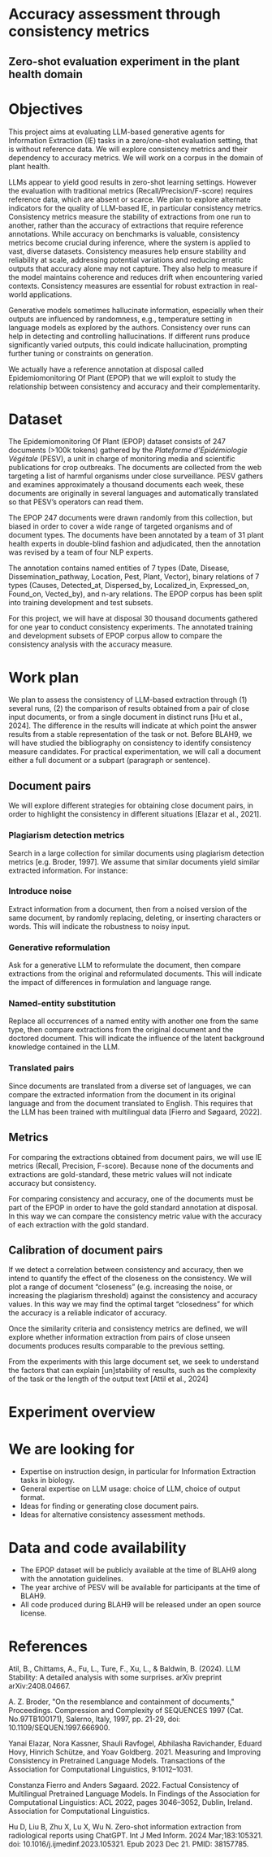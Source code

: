 # Accuracy assessment through consistency metrics

## Zero-shot evaluation experiment in the plant health domain

# Objectives

This project aims at evaluating LLM-based generative agents for Information Extraction (IE) tasks in a zero/one-shot evaluation setting, that is without reference data. We will explore consistency metrics and their dependency to accuracy metrics. We will work on a corpus in the domain of plant health.

LLMs appear to yield good results in zero-shot learning settings. However the evaluation with traditional metrics (Recall/Precision/F-score) requires reference data, which are absent or scarce. We plan to explore alternate indicators for the quality of LLM-based IE, in particular consistency metrics. Consistency metrics measure the stability of extractions from one run to another, rather than the accuracy of extractions that require reference annotations. While accuracy on benchmarks is valuable, consistency metrics become crucial during inference, where the system is applied to vast, diverse datasets. Consistency measures help ensure stability and reliability at scale, addressing potential variations and reducing erratic outputs that accuracy alone may not capture. They also help to measure if the model maintains coherence and reduces drift when encountering varied contexts. Consistency measures are essential for robust extraction in real-world applications.

Generative models sometimes hallucinate information, especially when their outputs are influenced by randomness, e.g., temperature setting in language models as explored by the authors. Consistency over runs can help in detecting and controlling hallucinations. If different runs produce significantly varied outputs, this could indicate hallucination, prompting further tuning or constraints on generation.

We actually have a reference annotation at disposal called Epidemiomonitoring Of Plant (EPOP) that we will exploit to study the relationship between consistency and accuracy and their complementarity.

# Dataset

The Epidemiomonitoring Of Plant (EPOP) dataset consists of 247 documents (\>100k tokens) gathered by the *Plateforme d’Épidémiologie Végétale* (PESV), a unit in charge of monitoring media and scientific publications for crop outbreaks. The documents are collected from the web targeting a list of harmful organisms under close surveillance. PESV gathers and examines approximately a thousand documents each week, these documents are originally in several languages and automatically translated so that PESV’s operators can read them.

The EPOP 247 documents were drawn randomly from this collection, but biased in order to cover a wide range of targeted organisms and of document types. The documents have been annotated by a team of 31 plant health experts in double-blind fashion and adjudicated, then the annotation was revised by a team of four NLP experts.

The annotation contains named entities of 7 types (Date, Disease, Dissemination\_pathway, Location, Pest, Plant, Vector), binary relations of 7 types (Causes, Detected\_at, Dispersed\_by, Localized\_in, Expressed\_on, Found\_on, Vected\_by), and n-ary relations. The EPOP corpus has been split into training development and test subsets.

For this project, we will have at disposal 30 thousand documents gathered for one year to conduct consistency experiments. The annotated training and development subsets of EPOP corpus allow to compare the consistency analysis with the accuracy measure.

# Work plan

We plan to assess the consistency of LLM-based extraction through (1) several runs, (2) the comparison of results obtained from a pair of close input documents, or from a single document in distinct runs \[Hu et al., 2024\]. The difference in the results will indicate at which point the answer results from a stable representation of the task or not. Before BLAH9, we will have studied the bibliography on consistency to identify consistency measure candidates. For practical experimentation, we will call a document either a full document or a subpart (paragraph or sentence).

## **Document pairs**

We will explore different strategies for obtaining close document pairs, in order to highlight the consistency in different situations \[Elazar et al., 2021\].

### Plagiarism detection metrics

Search in a large collection for similar documents using plagiarism detection metrics \[e.g. Broder, 1997\]. We assume that similar documents yield similar extracted information. For instance:

### Introduce noise

Extract information from a document, then from a noised version of the same document, by randomly replacing, deleting, or inserting characters or words. This will indicate the robustness to noisy input. 

### Generative reformulation

Ask for a generative LLM to reformulate the document, then compare extractions from the original and reformulated documents. This will indicate the impact of differences in formulation and language range.

### Named-entity substitution

Replace all occurrences of a named entity with another one from the same type, then compare extractions from the original document and the doctored document. This will indicate the influence of the latent background knowledge contained in the LLM.

### Translated pairs

Since documents are translated from a diverse set of languages, we can compare the extracted information from the document in its original language and from the document translated to English. This requires that the LLM has been trained with multilingual data \[Fierro and Søgaard, 2022\].

## **Metrics**

For comparing the extractions obtained from document pairs, we will use IE metrics (Recall, Precision, F-score). Because none of the documents and extractions are gold-standard, these metric values will not indicate accuracy but consistency.

For comparing consistency and accuracy, one of the documents must be part of the EPOP in order to have the gold standard annotation at disposal. In this way we can compare the consistency metric value with the accuracy of each extraction with the gold standard.

## **Calibration of document pairs**

If we detect a correlation between consistency and accuracy, then we intend to quantify the effect of the closeness on the consistency. We will plot a range of document “closeness” (e.g. increasing the noise, or increasing the plagiarism threshold) against the consistency and accuracy values. In this way we may find the optimal target “closedness” for which the accuracy is a reliable indicator of accuracy.

Once the similarity criteria and consistency metrics are defined, we will explore whether information extraction from pairs of close unseen documents produces results comparable to the previous setting.

From the experiments with this large document set, we seek to understand the factors that can explain \[un\]stability of results, such as the complexity of the task or the length of the output text  \[Attil et al., 2024\]

# Experiment overview

# We are looking for

- Expertise on instruction design, in particular for Information Extraction tasks in biology.  
- General expertise on LLM usage: choice of LLM, choice of output format.  
- Ideas for finding or generating close document pairs.  
- Ideas for alternative consistency assessment methods.

# Data and code availability

- The EPOP dataset will be publicly available at the time of BLAH9 along with the annotation guidelines.  
- The year archive of PESV will be available for participants at the time of BLAH9.  
- All code produced during BLAH9 will be released under an open source license.

# References

Atil, B., Chittams, A., Fu, L., Ture, F., Xu, L., & Baldwin, B. (2024). LLM Stability: A detailed analysis with some surprises. arXiv preprint arXiv:2408.04667.

A. Z. Broder, "On the resemblance and containment of documents," Proceedings. Compression and Complexity of SEQUENCES 1997 (Cat. No.97TB100171), Salerno, Italy, 1997, pp. 21-29, doi: 10.1109/SEQUEN.1997.666900.

Yanai Elazar, Nora Kassner, Shauli Ravfogel, Abhilasha Ravichander, Eduard Hovy, Hinrich Schütze, and Yoav Goldberg. 2021\. Measuring and Improving Consistency in Pretrained Language Models. Transactions of the Association for Computational Linguistics, 9:1012–1031.

Constanza Fierro and Anders Søgaard. 2022\. Factual Consistency of Multilingual Pretrained Language Models. In Findings of the Association for Computational Linguistics: ACL 2022, pages 3046–3052, Dublin, Ireland. Association for Computational Linguistics.

Hu D, Liu B, Zhu X, Lu X, Wu N. Zero-shot information extraction from radiological reports using ChatGPT. Int J Med Inform. 2024 Mar;183:105321. doi: 10.1016/j.ijmedinf.2023.105321. Epub 2023 Dec 21\. PMID: 38157785\.